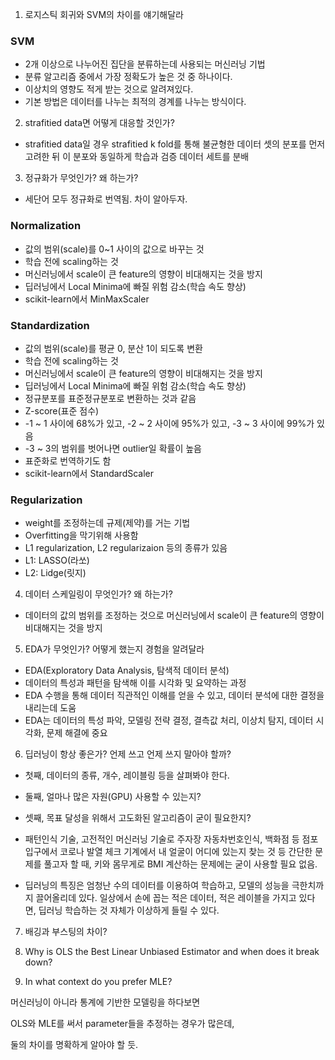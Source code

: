 1. 로지스틱 회귀와 SVM의 차이를 얘기해달라

### SVM
- 2개 이상으로 나누어진 집단을 분류하는데 사용되는 머신러닝 기법
- 분류 알고리즘 중에서 가장 정확도가 높은 것 중 하나이다.
- 이상치의 영향도 적게 받는 것으로 알려져있다.
- 기본 방법은 데이터를 나누는 최적의 경계를 나누는 방식이다. 
 
2. strafitied data면 어떻게 대응할 것인가?

- strafitied data일 경우 strafitied k fold를 통해 불균형한 데이터 셋의 분포를 먼저 고려한 뒤 이 분포와 동일하게 학습과 검증 데이터 세트를 분배
 
3. 정규화가 무엇인가? 왜 하는가?

- 세단어 모두 정규화로 번역됨. 차이 알아두자.
### Normalization
- 값의 범위(scale)를 0~1 사이의 값으로 바꾸는 것
- 학습 전에 scaling하는 것
- 머신러닝에서 scale이 큰 feature의 영향이 비대해지는 것을 방지
- 딥러닝에서 Local Minima에 빠질 위험 감소(학습 속도 향상)
- scikit-learn에서 MinMaxScaler

### Standardization
- 값의 범위(scale)를 평균 0, 분산 1이 되도록 변환
- 학습 전에 scaling하는 것
- 머신러닝에서 scale이 큰 feature의 영향이 비대해지는 것을 방지
- 딥러닝에서 Local Minima에 빠질 위험 감소(학습 속도 향상)
- 정규분포를 표준정규분포로 변환하는 것과 같음
- Z-score(표준 점수)
- -1 ~ 1 사이에 68%가 있고, -2 ~ 2 사이에 95%가 있고, -3 ~ 3 사이에 99%가 있음
- -3 ~ 3의 범위를 벗어나면 outlier일 확률이 높음
- 표준화로 번역하기도 함
- scikit-learn에서 StandardScaler

### Regularization
- weight를 조정하는데 규제(제약)를 거는 기법
- Overfitting을 막기위해 사용함
- L1 regularization, L2 regularizaion 등의 종류가 있음
- L1: LASSO(라쏘)
- L2: Lidge(릿지)

4. 데이터 스케일링이 무엇인가? 왜 하는가?
- 데이터의 값의 범위를 조정하는 것으로 머신러닝에서 scale이 큰 feature의 영향이 비대해지는 것을 방지


5. EDA가 무엇인가? 어떻게 했는지 경험을 알려달라
- EDA(Exploratory Data Analysis, 탐색적 데이터 분석)
- 데이터의 특성과 패턴을 탐색해 이를 시각화 및 요약하는 과정
- EDA 수행을 통해 데이터 직관적인 이해를 얻을 수 있고, 데이터 분석에 대한 결정을 내리는데 도움
- EDA는 데이터의 특성 파악, 모델링 전략 결정, 결측값 처리, 이상치 탐지, 데이터 시각화, 문제 해결에 중요

6. 딥러닝이 항상 좋은가? 언제 쓰고 언제 쓰지 말아야 할까?
- 첫째, 데이터의 종류, 개수, 레이블링 등을 살펴봐야 한다.
- 둘째, 얼마나 많은 자원(GPU) 사용할 수 있는지?
- 셋째, 목표 달성을 위해서 고도화된 알고리즘이 굳이 필요한지?

- 패턴인식 기술, 고전적인 머신러닝 기술로 주자장 자동차번호인식, 백화점 등 점포 입구에서 코로나 발열 체크 기계에서 내 얼굴이 어디에 있는지 찾는 것 등 간단한 문제를 풀고자 할 때, 키와 몸무게로 BMI 계산하는 문제에는 굳이 사용할 필요 없음.
- 딥러닝의 특징은 엄청난 수의 데이터를 이용하여 학습하고, 모델의 성능을 극한치까지 끌어올리데 있다. 일상에서 손에 꼽는 적은 데이터, 적은 레이블을 가지고 있다면, 딥러닝 학습하는 것 자체가 이상하게 들릴 수 있다.

7. 배깅과 부스팅의 차이?

8. Why is OLS the Best Linear Unbiased Estimator and when does it break down?

9. In what context do you prefer MLE?



머신러닝이 아니라 통계에 기반한 모델링을 하다보면 

OLS와 MLE를 써서 parameter들을 추정하는 경우가 많은데,

둘의 차이를 명확하게 알아야 할 듯.

